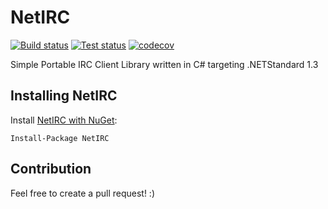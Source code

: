 NetIRC
======
[![Build status](https://ci.appveyor.com/api/projects/status/6chd1mtq9ikhngov?svg=true)](https://ci.appveyor.com/project/Fredi/netirc)
[![Test status](http://teststatusbadge.azurewebsites.net/api/status/Fredi/netirc)](https://ci.appveyor.com/project/Fredi/netirc)
[![codecov](https://codecov.io/gh/Fredi/NetIRC/branch/master/graph/badge.svg)](https://codecov.io/gh/Fredi/NetIRC)

Simple Portable IRC Client Library written in C# targeting .NETStandard 1.3

## Installing NetIRC
Install [NetIRC with NuGet](https://www.nuget.org/packages/NetIRC):

    Install-Package NetIRC

## Contribution
Feel free to create a pull request! :)
